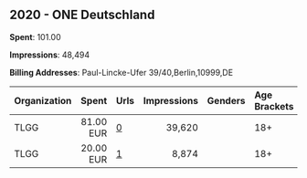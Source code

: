 ## 2020 - ONE Deutschland 
**Spent**: 101.00

**Impressions**: 48,494

**Billing Addresses**: Paul-Lincke-Ufer 39/40,Berlin,10999,DE

|Organization|Spent|Urls|Impressions|Genders|Age Brackets|Country Codes|
|:---|---:|:---|---:|:---|:---|:---|
|TLGG|81.00 EUR|[0](https://www.snap.com/political-ads/asset/25d64eb86be3964d4183ae7520a62dae6b0aa9eae8b90275fc55ed9b8cd556e7?mediaType=png)|39,620||18+|germany|
|TLGG|20.00 EUR|[1](https://www.snap.com/political-ads/asset/e1bc720becc0216c6e6819347f0eb535c2135ba054a818d04e2595231dc9b7e2?mediaType=png)|8,874||18+|germany|
